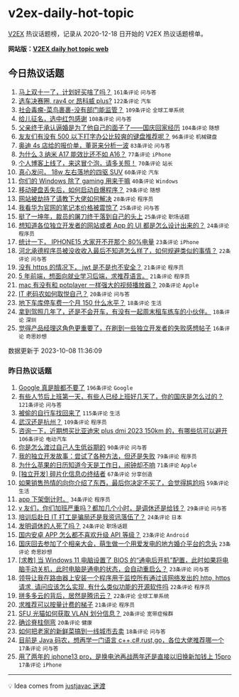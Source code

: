 # v2ex-daily-hot-topic

[V2EX](https://www.v2ex.com/) 热议话题榜，记录从 2020-12-18 日开始的 V2EX 热议话题榜单。

**网站版：[V2EX daily hot topic web](https://boojack.github.io/v2ex-daily-hot-topic-web/)**

## 今日热议话题

<!-- TODAY BEGIN -->

1. [马上双十一了，计划好买啥了吗？](https://www.v2ex.com/t/979778) `161条评论` `问与答`
1. [选车决赛圈, rav4 or 昂科威 plus?](https://www.v2ex.com/t/979692) `122条评论` `汽车`
1. [社会毒瘤-菜鸟裹裹-没有部门能监管？](https://www.v2ex.com/t/979772) `109条评论` `全球工单系统`
1. [给儿征名，选中红包感谢](https://www.v2ex.com/t/979923) `108条评论` `问与答`
1. [父亲终于承认逼婚是为了他自己的面子了——国庆回家经历](https://www.v2ex.com/t/979809) `104条评论` `随想`
1. [友友们有没有 500 以下打字办公比较爽的键盘推荐呢？](https://www.v2ex.com/t/979678) `96条评论` `机械键盘`
1. [奥迪 4s 店给的报价单，董哥来分析一波](https://www.v2ex.com/t/979846) `83条评论` `问与答`
1. [为什么 3 纳米 A17 能效比还不如 A16？](https://www.v2ex.com/t/979720) `77条评论` `iPhone`
1. [个人博客上线了，来这冒个泡，请多关照！](https://www.v2ex.com/t/979706) `70条评论` `站长`
1. [真心发问， 18w 左右落地的四驱 SUV](https://www.v2ex.com/t/979699) `60条评论` `汽车`
1. [你们的 Windows 除了 gaming 用来干嘛](https://www.v2ex.com/t/979929) `40条评论` `Windows`
1. [移动硬盘丢失后，如何启动自爆程序？](https://www.v2ex.com/t/979792) `29条评论` `随想`
1. [网站被劫持了请教下大佬如何解决](https://www.v2ex.com/t/979950) `28条评论` `程序员`
1. [我看华为官网的笔记本价格被震惊了](https://www.v2ex.com/t/979946) `25条评论` `问与答`
1. [挺了一坤年，裁员的屠刀终于落到自己的头上](https://www.v2ex.com/t/979850) `25条评论` `职场话题`
1. [想知道各位独立开发者的网站或者 App 的 UI 都是怎么设计出来的？](https://www.v2ex.com/t/979803) `24条评论` `程序员`
1. [统计一下， IPHONE15 大家开不开那个 80%电量](https://www.v2ex.com/t/979856) `23条评论` `iPhone`
1. [河北承德程序员被没收收入最后不知道怎么样了，如何规避类似的事情？](https://www.v2ex.com/t/979711) `22条评论` `问与答`
1. [没有 https 的情况下， jwt 是不是也不安全？](https://www.v2ex.com/t/979871) `21条评论` `程序员`
1. [5 年前端，想面向就业学习后端，求推荐语言。](https://www.v2ex.com/t/979735) `21条评论` `程序员`
1. [mac 有没有和 potplayer 一样强大的视频播放器？](https://www.v2ex.com/t/979917) `20条评论` `Apple`
1. [IT 老码农如何取悦自己？](https://www.v2ex.com/t/979862) `20条评论` `问与答`
1. [地下车库停车费一个月 150 什么水平？](https://www.v2ex.com/t/979889) `18条评论` `生活`
1. [拿到驾照几年了，还是不会开车，有没有一起周末租车练车的小伙伴。](https://www.v2ex.com/t/979722) `18条评论` `深圳`
1. [觉得产品经理这角色更重要了，在刷到一些独立开发者的失败感想帖子](https://www.v2ex.com/t/979825) `16条评论` `奇思妙想`

数据更新于 2023-10-08 11:36:09

<!-- TODAY END -->

### 昨日热议话题

<!-- YESTERDAY BEGIN -->

1. [Google 真是臉都不要了](https://www.v2ex.com/t/979388) `196条评论` `Google`
1. [有些人节后上班第一天，有些人已经上班好几天了，你的国庆是怎么过的？](https://www.v2ex.com/t/979342) `121条评论` `问与答`
1. [被偷的自行车找回来了](https://www.v2ex.com/t/979431) `115条评论` `生活`
1. [武汉还是杭州？](https://www.v2ex.com/t/979358) `109条评论` `程序员`
1. [咨询一下，近期想买比亚迪宋 plus dmi 2023 150km 的，有哪些坑可以避开](https://www.v2ex.com/t/979379) `106条评论` `电动汽车`
1. [你是怎么渡过自己人生低谷期的](https://www.v2ex.com/t/979401) `90条评论` `问与答`
1. [我的独立开发故事：尝试了各种方法，但还是失败](https://www.v2ex.com/t/979474) `79条评论` `程序员`
1. [为什么苹果的日历知道今天是工作日，闹钟却不响](https://www.v2ex.com/t/979350) `71条评论` `Apple`
1. [[独立开发] 碎片化信息の终结者](https://www.v2ex.com/t/979387) `67条评论` `分享创造`
1. [如果销售热情的向你介绍了东西，最后你决定不买了，会觉得尴尬吗](https://www.v2ex.com/t/979413) `59条评论` `生活`
1. [app 下架倒计时。](https://www.v2ex.com/t/979490) `34条评论` `程序员`
1. [v 友们，你们加班严重吗？都加几个小时，是调休还是给钱？](https://www.v2ex.com/t/979525) `29条评论` `问与答`
1. [培训后赴日 IT 打工是骗局还是我资讯落伍了？](https://www.v2ex.com/t/979583) `24条评论` `日本`
1. [发明调休的人死了吗？](https://www.v2ex.com/t/979340) `24条评论` `职场话题`
1. [国内安卓 APP 怎么都不喜欢升级 API 等级？](https://www.v2ex.com/t/979618) `23条评论` `Android`
1. [国庆回去参加了个相亲大会，萌生做一个用爱发电的地方婚介平台的念头](https://www.v2ex.com/t/979566) `23条评论` `奇思妙想`
1. [[求教] 当 Windows 11 电脑设置了 BIOS 的“通电后开机”配置，此时如果将电脑手动关机，此时电脑是通电的状态，会自动重启么？](https://www.v2ex.com/t/979529) `23条评论` `问与答`
1. [领导让我在路由器上安装一个程序用于监控所有通过该网络发出的 http, https 请求, 请问应该怎么实现, 有什么类似功能的开源软件吗](https://www.v2ex.com/t/979479) `22条评论` `程序员`
1. [拼多多云的背后，居然是腾讯云？](https://www.v2ex.com/t/979370) `22条评论` `全球工单系统`
1. [求推荐可以按量计费的梯子](https://www.v2ex.com/t/979445) `21条评论` `程序员`
1. [SFU 光猫如何获取 VLAN 划分信息？](https://www.v2ex.com/t/979632) `20条评论` `宽带症候群`
1. [确诊脊柱侧弯](https://www.v2ex.com/t/979361) `20条评论` `健康`
1. [如何把老家的新鲜菜搞到一线城市去卖](https://www.v2ex.com/t/979577) `18条评论` `问与答`
1. [目前是 Java 码农，想再学一门语言 c++,c#,rust,go，各位大佬推荐哪一个](https://www.v2ex.com/t/979574) `17条评论` `问与答`
1. [用了两年的 iphone13 pro，是换电池再战两年还是直接以旧换新加钱上 15pro](https://www.v2ex.com/t/979534) `17条评论` `iPhone`

<!-- YESTERDAY END -->

---

💡 Idea comes from [justjavac 迷渡](https://github.com/justjavac/)
